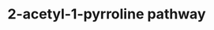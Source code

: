 ---
annotations:
- type: Pathway Ontology
  value: classic metabolic pathway
authors:
- Carlopozzi
- Egonw
- AlexanderPico
- Mkutmon
- Khanspers
- Ariutta
- DeSl
- Eweitz
description: '2-Acetyl-1-pyrroline, abbreviated 2AP, with the IUPAC name 1-(3,4-dihydro-2H-pyrrol-5-yl)ethanone,
  is an aroma compound and flavor that gives white bread, jasmine rice and basmati
  rice, the spice pandan (Pandanus amaryllifolius), and bread flowers (Vallaris glabra)
  their customary smell. Source: [https://en.wikipedia.org/wiki/2-Acetyl-1-pyrroline
  Wikipedia]'
last-edited: 2021-05-19
organisms:
- Arabidopsis thaliana
redirect_from:
- /index.php/Pathway:WP2909
- /instance/WP2909
schema-jsonld:
- '@context': https://schema.org/
  '@id': https://wikipathways.github.io/pathways/WP2909.html
  '@type': Dataset
  creator:
    '@type': Organization
    name: WikiPathways
  description: '2-Acetyl-1-pyrroline, abbreviated 2AP, with the IUPAC name 1-(3,4-dihydro-2H-pyrrol-5-yl)ethanone,
    is an aroma compound and flavor that gives white bread, jasmine rice and basmati
    rice, the spice pandan (Pandanus amaryllifolius), and bread flowers (Vallaris
    glabra) their customary smell. Source: [https://en.wikipedia.org/wiki/2-Acetyl-1-pyrroline
    Wikipedia]'
  keywords:
  - Glutamine
  - ''
  - 'nicotinate '
  - 1-deoxy-2,3-glucosone
  - 'lyase '
  - 'carbamoyl-phosphate '
  - dihiydro-diacetyl-formoin
  - L-arginino-succinate
  - glucose
  - Pyrrole
  - betaine aldehyde dehydrogenase BADH
  - 1-pyrroline
  - acetylglutamate kinase
  - 'acetylornithine transaminase '
  - delta-1-Pyrroline-5-carboxylate
  - BADH
  - agmatine
  - adenosylmethionine decarboxylase
  - 'argininosuccinate '
  - 'polyamine oxidase '
  - Chlorophyll
  - acetylornithine deacetylase
  - 'nitric oxide synthase '
  - L-Proline
  - Glc/Pro
  - dehydrogenase
  - 2-acetyl-1-pyrroline
  - Putrescine
  - Spermidine
  - Acetyl group
  - 'synthase '
  - Arginine
  - 'Proline in FC: Slightly phenolic, smokey, nutty/ pyrazine, meaty, slightly green/
    vegetable, acidic'
  - Strecker
  - Maillard
  - Prolino+fructose
  - ' trigonelline '
  - N-acetyl-L-glutamate-5-phosphate
  - L-Glutamic acid
  - 'L-ornithine '
  - 1-deoxyosone fructose
  - ' 2-oxopropanal'
  - 'N-acetyltransferase '
  - arg decarboxylase
  - arginase
  - 'citrulline '
  - '1-pyrroline-5-carboxylate dehydrogenase '
  - 'REDUCTASE '
  - Apoptosis, stress-related metabolism, cell growth inhibition
  - 'L-ornithine ammonia-lyase '
  - Nicotine
  - 'N-acetyl-L-glutamate 5-semialdehyde '
  - 'NO'
  - N-acetyl-L-ornithine
  - carbamoyl-P-synthase
  - 'proline dehydrogenase '
  - 'N-methyltransferase '
  - 'glutamate '
  - 'ornithine decarboxylase '
  - Gamma Aminobutyric Acid
  - 'S-adenosylmethionine '
  - 'Orn-δ-aminotransferase '
  - 'ornithine carbamoyltransferase '
  - Catalyst
  - argininosuccinate
  - N-acetyl-glutamate
  - Nicotinate
  - N-acetyl-L-glutamate synthase
  - 'δ1-pyrroline-5-carboxylate synthetase '
  - 4-amino-butyraldehyde
  - 'spermidine synthase '
  - Pyrolysis
  - Cysteine/cystine
  - PROC1
  - Glutamic-semialdehyde
  - PII
  license: CC0
  name: 2-acetyl-1-pyrroline pathway
seo: CreativeWork
title: 2-acetyl-1-pyrroline pathway
wpid: WP2909
---